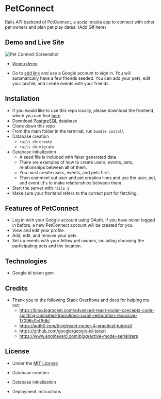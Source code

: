# PetConnect

Rails API backend of PetConnect, a social media app to connect with other pet owners and plan pet play dates!
(Add Gif here)

## Demo and Live Site
![Pet Connect Screenshot]()
* [Vimeo demo]()

* Go to [add link]() and use a Google account to sign in. You will automatically have a few friends seeded. You can add your pets, edit your profile, and create events with your friends.


## Installation
* If you would like to use this repo locally, please download the frontend, which you can find [here](https://github.com/Mera-Stackhouse/pet-connect-frontend)
* Download [PostgreSQL](https://www.postgresql.org/) database
* Clone down this repo
* From the main folder in the terminal, run ```bundle install```
* Database creation
  * ```rails db:create```
  * ```rails db:migrate```
* Database initialization
  * A seed file is included with faker generated data
  * There are examples of how to create users, events, pets, relationships between all of them.
  * You must create users, events, and pets first.
  * Then comment out user and pet creation lines and use the user, pet, and event id's to make relationships between them.
* Start the server with ```rails s```
* Make sure your frontend refers to the correct port for fetching.

## Features of PetConnect
* Log in with your Google account using OAuth. If you have never logged in before, a new PetConnect account will be created for you.
* View and edit your profile.
* Add, edit, and remove your pets.
* Set up events with your fellow pet owners, including choosing the participating pets and the location.

## Technologies
* Google id token gem

## Credits

* Thank you to the following Stack Overflows and docs for helping me out:
  * https://blog.logrocket.com/advanced-react-router-concepts-code-splitting-animated-transitions-scroll-restoration-recursive-17096c0cf9db/
  * https://auth0.com/blog/react-router-4-practical-tutorial/
  * https://github.com/google/google-id-token
  * https://www.engineyard.com/blog/active-model-serializers


## License

* Under the [MIT License](docs/LICENSE.md)




* Database creation

* Database initialization

* Deployment instructions
